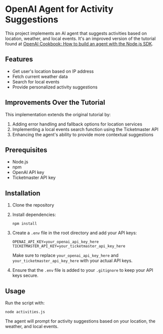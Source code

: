 # OpenAI Agent for Activity Suggestions

This project implements an AI agent that suggests activities based on location, weather, and local events. It's an improved version of the tutorial found at [OpenAI Cookbook: How to build an agent with the Node.js SDK](https://cookbook.openai.com/examples/how_to_build_an_agent_with_the_node_sdk).

## Features

- Get user's location based on IP address
- Fetch current weather data
- Search for local events
- Provide personalized activity suggestions

## Improvements Over the Tutorial

This implementation extends the original tutorial by:

1. Adding error handling and fallback options for location services
2. Implementing a local events search function using the Ticketmaster API
3. Enhancing the agent's ability to provide more contextual suggestions

## Prerequisites

- Node.js
- npm
- OpenAI API key
- Ticketmaster API key

## Installation

1. Clone the repository
2. Install dependencies:

   ```
   npm install
   ```

3. Create a `.env` file in the root directory and add your API keys:

   ```
   OPENAI_API_KEY=your_openai_api_key_here
   TICKETMASTER_API_KEY=your_ticketmaster_api_key_here
   ```

   Make sure to replace `your_openai_api_key_here` and `your_ticketmaster_api_key_here` with your actual API keys.

4. Ensure that the `.env` file is added to your `.gitignore` to keep your API keys secure.

## Usage

Run the script with:

```
node activities.js
```

The agent will prompt for activity suggestions based on your location, the weather, and local events.
